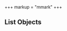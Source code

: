 +++
markup = "mmark"
+++


## List Objects

<section>
<ul id="object-list"></ul>
</section>

<!-- START: List Objects -->

<script src="/scripts/CL.js"></script>

<script src="/scripts/andor.js"></script>

<script>
(function (window, document) {
   "use strict";
    var elem = document.getElementById("object-list"),
        u = new URL(window.location.href),
        c_name = AndOr.getCollectionName(u.pathname),
        state = u.searchParams.get("state");

    if (elem !== undefined && state !== null) {
        AndOr.viewAllObjects(elem, c_name, state);
    } else {
        AndOr.viewAllObjects(elem, c_name);
    }
}(window, document));
</script>

<!--   END: List Objects -->

